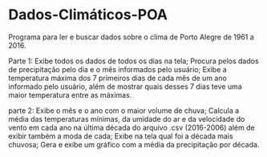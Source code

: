 # Dados-Climáticos-POA
Programa para ler e buscar dados sobre o clima de Porto Alegre de 1961 a 2016.

Parte 1: Exibe todos os dados de todos os dias na tela; 
         Procura pelos dados de precipitação pelo dia e o mês informados pelo usuário; 
         Exibe a temperatura máxima dos 7 primeiros dias de cada mês de um ano informado pelo usuário, além de mostrar quais desses 7 dias teve uma maior temperatura entre as máximas.
         
    
parte 2: Exibe o mês e o ano com o maior volume de chuva;
         Calcula a média das temperaturas mínimas, da umidade do ar e da velocidade do vento em cada ano na última década do arquivo .csv (2016-2006) além de exibir também a moda de cada;
         Exibe na tela qual foi a década mais chuvosa;
         Gera e exibe um gráfico com a média da precipitação por década.
